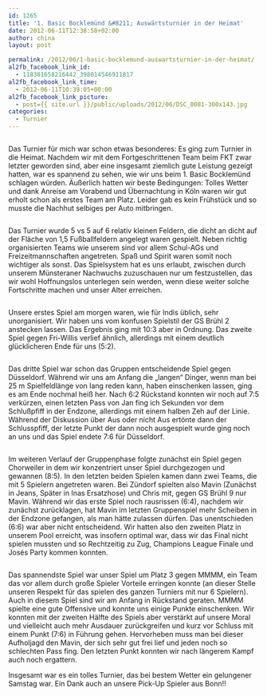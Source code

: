 ```yaml
---
id: 1265
title: '1. Basic Bocklemünd &#8211; Auswärtsturnier in der Heimat'
date: 2012-06-11T12:38:58+02:00
author: china
layout: post

permalink: /2012/06/1-basic-bocklemund-auswartsturnier-in-der-heimat/
al2fb_facebook_link_id:
  - 118301658216442_398014546911817
al2fb_facebook_link_time:
  - 2012-06-11T10:39:05+00:00
al2fb_facebook_link_picture:
  - post={{ site.url }}/public/uploads/2012/06/DSC_0081-300x143.jpg
categories:
  - Turnier
---
```

<label for="al2fb_image_1266"><img src="{{ site.url }}/public/uploads/2012/06/DSC_0081-300x143.jpg" alt="" /></label>

Das Turnier für mich war schon etwas besonderes: Es ging zum Turnier in die Heimat. Nachdem wir mit dem Fortgeschrittenen Team beim FKT zwar letzter geworden sind, aber eine insgesamt ziemlich gute Leistung gezeigt hatten, war es spannend zu sehen, wie wir uns beim 1. Basic Bocklemünd schlagen würden. Äußerlich hatten wir beste Bedingungen: Tolles Wetter und dank Anreise am Vorabend und Übernachtung in Köln waren wir gut erholt schon als erstes Team am Platz. Leider gab es kein Frühstück und so musste die Nachhut selbiges per Auto mitbringen.

<label for="al2fb_image_1267"><img src="{{ site.url }}/public/uploads/2012/06/DSC_0058-300x139.jpg" alt="" /></label>

Das Turnier wurde 5 vs 5 auf 6 relativ kleinen Feldern, die dicht an dicht auf der Fläche von 1,5 Fußballfeldern angelegt waren gespielt. Neben richtig organisierten Teams wie unserem sind vor allem Schul-AGs und Freizeitmannschaften angetreten. Spaß und Spirit waren somit noch wichtiger als sonst. Das Spielsystem hat es uns erlaubt, zwischen durch unserem Münsteraner Nachwuchs zuzuschauen nur um festzustellen, das wir wohl Hoffnungslos unterlegen sein werden, wenn diese weiter solche Fortschritte machen und unser Alter erreichen.

<label for="al2fb_image_1272"><img src="{{ site.url }}/public/uploads/2012/06/DSC_0073-300x114.jpg" alt="" /></label>

Unsere erstes Spiel am morgen waren, wie für Indis üblich, sehr unorganisiert. Wir haben uns vom konfusen Spielstil der GS Brühl 2 anstecken lassen. Das Ergebnis ging mit 10:3 aber in Ordnung. Das zweite Spiel gegen Fri-Willis verlief ähnlich, allerdings mit einem deutlich glücklicheren Ende für uns (5:2).

<label for="al2fb_image_1274"><img src="{{ site.url }}/public/uploads/2012/06/DSC_0054-300x122.jpg" alt="" /></label>

Das dritte Spiel war schon das Gruppen entscheidende Spiel gegen Düsseldorf. Während wir uns am Anfang die &#8222;langen&#8220; Dinger, wenn man bei 25 m Spielfeldlänge von lang reden kann, haben einschenken lassen, ging es am Ende nochmal heiß her. Nach 6:2 Rückstand konnten wir noch auf 7:5 verkürzen, einen letzten Pass von Jan fing ich Sekunden vor dem Schlußpfiff in der Endzone, allerdings mit einem halben Zeh auf der Linie. Während der Diskussion über Aus oder nicht Aus ertönte dann der Schlusspfiff, der letzte Punkt der dann noch ausgespielt wurde ging noch an uns und das Spiel endete 7:6 für Düsseldorf.

<label for="al2fb_image_1275"><img src="{{ site.url }}/public/uploads/2012/06/DSC_0059-300x161.jpg" alt="" /></label>

Im weiteren Verlauf der Gruppenphase folgte zunächst ein Spiel gegen Chorweiler in dem wir konzentriert unser Spiel durchgezogen und gewannen (8:5). In den letzten beiden Spielen kamen dann zwei Teams, die mit 5 Spielern angetreten waren. Bei Zündorf spielten also Mavin (Zunächst in Jeans, Später in Inas Ersatzhose) und Chris mit, gegen GS Brühl 9 nur Mavin. Während wir das erste Spiel noch rausrissen (6:4), nachdem wir zunächst zurücklagen, hat Mavin im letzten Gruppenspiel mehr Scheiben in der Endzone gefangen, als man hätte zulassen dürfen. Das unentschieden (6:6) war aber nicht entscheidend. Wir hatten also den zweiten Platz in unserem Pool erreicht, was insofern optimal war, dass wir das Final nicht spielen mussten und so Rechtzeitig zu Zug, Champions League Finale und Josés Party kommen konnten.

<label for="al2fb_image_1270"><img src="{{ site.url }}/public/uploads/2012/06/DSC_0063-300x247.jpg" alt="" /></label>

Das spannendste Spiel war unser Spiel um Platz 3 gegen MMMM, ein Team das vor allem durch große Spieler Vorteile erringen konnte (an dieser Stelle unseren Respekt für das spielen des ganzen Turniers mit nur 6 Spielern). Auch in diesem Spiel sind wir am Anfang in Rückstand geraten. MMMM spielte eine gute Offensive und konnte uns einige Punkte einschenken. Wir konnten mit der zweiten Hälfte des Spiels aber verstärkt auf unsere Moral und vielleicht auch mehr Ausdauer zurückgreifen und kurz vor Schluss mit einem Punkt (7:6) in Führung gehen. Hervorheben muss man bei dieser Aufholjagd den Mavin, der sich sehr gut frei lief und jeden noch so schlechten Pass fing. Den letzten Punkt konnten wir nach längerem Kampf auch noch ergattern.

Insgesamt war es ein tolles Turnier, das bei bestem Wetter ein gelungener Samstag war. Ein Dank auch an unsere Pick-Up Spieler aus Bonn!!

<label for="al2fb_image_1273"><img src="{{ site.url }}/public/uploads/2012/06/Gruppenfoto-300x225.jpg" alt="" /></label>